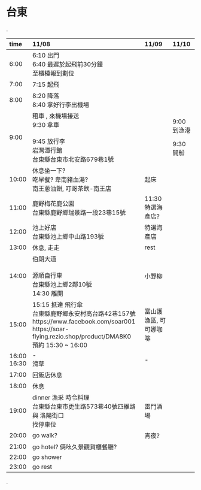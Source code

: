 # 台東

.

<table>
  <thead>
    <tr>
      <th style="text-align:left">time</th>
      <th style="text-align:left">11/08</th>
      <th style="text-align:left">11/09</th>
      <th style="text-align:left">11/10</th>
    </tr>
  </thead>
  <tbody>
    <tr>
      <td style="text-align:left">6:00</td>
      <td style="text-align:left">6:10 出門<br>6:40 最遲於起飛前30分鐘<br>至櫃檯報到劃位</td>
      <td style="text-align:left"></td>
      <td style="text-align:left"></td>
    </tr>
    <tr>
      <td style="text-align:left">7:00</td>
      <td style="text-align:left">7:15 起飛</td>
      <td style="text-align:left"></td>
      <td style="text-align:left"></td>
    </tr>
    <tr>
      <td style="text-align:left">8:00</td>
      <td style="text-align:left">8:20 降落<br>8:40 拿好行李出機場</td>
      <td style="text-align:left"></td>
      <td style="text-align:left"></td>
    </tr>
    <tr>
      <td style="text-align:left">9:00</td>
      <td style="text-align:left">租車 , 來機場接送<br>9:30 拿車<br><br>9:45 放行李<br>岩灣潭行館<br>台東縣台東市北安路679巷1號</td>
      <td style="text-align:left"></td>
      <td style="text-align:left">
        <p>9:00 到漁港</p>
        <p>9:30 開船</p>
      </td>
    </tr>
    <tr>
      <td style="text-align:left">10:00</td>
      <td style="text-align:left">休息坐一下?<br>吃早餐? 卑南豬血湯?<br>南王蔥油餅, 叮哥茶飲-南王店</td>
      <td style="text-align:left">起床</td>
      <td style="text-align:left"></td>
    </tr>
    <tr>
      <td style="text-align:left">11:00</td>
      <td style="text-align:left">鹿野梅花鹿公園<br>台東縣鹿野鄉瑞景路一段23巷15號</td>
      <td style="text-align:left">11:30 特選海產店?</td>
      <td style="text-align:left"></td>
    </tr>
    <tr>
      <td style="text-align:left">12:00</td>
      <td style="text-align:left">池上好店<br>台東縣池上鄉中山路193號</td>
      <td style="text-align:left">特選海產店</td>
      <td style="text-align:left"></td>
    </tr>
    <tr>
      <td style="text-align:left">13:00</td>
      <td style="text-align:left">休息, 走走</td>
      <td style="text-align:left">rest</td>
      <td style="text-align:left"></td>
    </tr>
    <tr>
      <td style="text-align:left">14:00</td>
      <td style="text-align:left">伯朗大道<br><br>源順自行車<br>台東縣池上鄉2鄰10號<br>14:30 離開</td>
      <td style="text-align:left">小野柳</td>
      <td style="text-align:left"></td>
    </tr>
    <tr>
      <td style="text-align:left">15:00</td>
      <td style="text-align:left">15:15 抵達 飛行傘 <br>台東縣鹿野鄉永安村高台路42巷157號<br>https://www.facebook.com/soar001<br>https://soar-flying.rezio.shop/product/DMA8K0<br>預約 15:30 ~ 16:00<br></td>
      <td style="text-align:left">富山護漁區, 可可娜咖啡</td>
      <td style="text-align:left"></td>
    </tr>
    <tr>
      <td style="text-align:left">16:00<br>16:30</td>
      <td style="text-align:left">-<br>滑草</td>
      <td style="text-align:left">-</td>
      <td style="text-align:left"></td>
    </tr>
    <tr>
      <td style="text-align:left">17:00</td>
      <td style="text-align:left">回飯店休息</td>
      <td style="text-align:left"></td>
      <td style="text-align:left"></td>
    </tr>
    <tr>
      <td style="text-align:left">18:00</td>
      <td style="text-align:left">休息</td>
      <td style="text-align:left"></td>
      <td style="text-align:left"></td>
    </tr>
    <tr>
      <td style="text-align:left">19:00</td>
      <td style="text-align:left">dinner 漁采 時令料理<br>台東縣台東市更生路573巷40號四維路 與 洛陽街口<br>找停車位</td>
      <td style="text-align:left">雷門酒場</td>
      <td style="text-align:left"></td>
    </tr>
    <tr>
      <td style="text-align:left">20:00</td>
      <td style="text-align:left">go walk?</td>
      <td style="text-align:left">宵夜?</td>
      <td style="text-align:left"></td>
    </tr>
    <tr>
      <td style="text-align:left">21:00</td>
      <td style="text-align:left">go hotel? 俩吆久景觀貨櫃餐廳?</td>
      <td style="text-align:left"></td>
      <td style="text-align:left"></td>
    </tr>
    <tr>
      <td style="text-align:left">22:00</td>
      <td style="text-align:left">go shower</td>
      <td style="text-align:left"></td>
      <td style="text-align:left"></td>
    </tr>
    <tr>
      <td style="text-align:left">23:00</td>
      <td style="text-align:left">go rest</td>
      <td style="text-align:left"></td>
      <td style="text-align:left"></td>
    </tr>
  </tbody>
</table>

.


